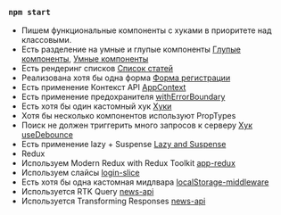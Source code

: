 ### `npm start`

- Пишем функциональные компоненты c хуками в приоритете над классовыми.
- Есть разделение на умные и глупые компоненты [Глупые компоненты](https://github.com/AndrewVLG/News-room-app/tree/main/src/entities), [Умные компоненты](https://github.com/AndrewVLG/News-room-app/tree/main/src/features)
- Есть рендеринг списков [Список статей](https://github.com/AndrewVLG/News-room-app/blob/main/src/widgets/top-headlines/top-headlines.tsx)
- Реализована хотя бы одна форма [Форма регистрации](https://github.com/AndrewVLG/News-room-app/blob/main/src/features/registration/index.tsx)
- Есть применение Контекст API [AppContext](https://github.com/AndrewVLG/News-room-app/blob/main/src/app/index.tsx)
- Есть применение предохранителя [withErrorBoundary](https://github.com/AndrewVLG/News-room-app/blob/main/src/app/index.tsx)
- Есть хотя бы один кастомный хук [Хуки](https://github.com/AndrewVLG/News-room-app/tree/main/src/shared/hooks)
- Хотя бы несколько компонентов используют PropTypes 
- Поиск не должен триггерить много запросов к серверу [Хук useDebounce](https://github.com/AndrewVLG/News-room-app/blob/main/src/shared/hooks/use-debounce.ts)
- Есть применение lazy + Suspense [Lazy and Suspense](https://github.com/AndrewVLG/News-room-app/blob/main/src/app/index.tsx)
- Redux
- Используем Modern Redux with Redux Toolkit [app-redux](https://github.com/AndrewVLG/News-room-app/blob/main/src/app/app-redux/index.ts)
- Используем слайсы [login-slice](https://github.com/AndrewVLG/News-room-app/blob/main/src/features/userbar/model/login-slice.ts)
- Есть хотя бы одна кастомная мидлвара [localStorage-middleware](https://github.com/AndrewVLG/News-room-app/blob/main/src/app/app-redux/middleware/local-storage-middleware.ts)
- Используется RTK Query [news-api](https://github.com/AndrewVLG/News-room-app/blob/main/src/shared/api/news-api.ts)
- Используется Transforming Responses [news-api](https://github.com/AndrewVLG/News-room-app/blob/main/src/shared/api/news-api.ts)
